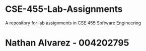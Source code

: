 # CSE-455-Lab-Assignments
A repository for lab assignments in CSE 455 Software Engineering

# Nathan Alvarez - 004202795
